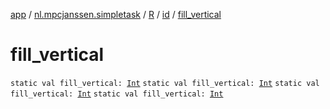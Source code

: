 [app](../../../index.md) / [nl.mpcjanssen.simpletask](../../index.md) / [R](../index.md) / [id](index.md) / [fill_vertical](.)

# fill_vertical

`static val fill_vertical: `[`Int`](https://kotlinlang.org/api/latest/jvm/stdlib/kotlin/-int/index.html)
`static val fill_vertical: `[`Int`](https://kotlinlang.org/api/latest/jvm/stdlib/kotlin/-int/index.html)
`static val fill_vertical: `[`Int`](https://kotlinlang.org/api/latest/jvm/stdlib/kotlin/-int/index.html)
`static val fill_vertical: `[`Int`](https://kotlinlang.org/api/latest/jvm/stdlib/kotlin/-int/index.html)